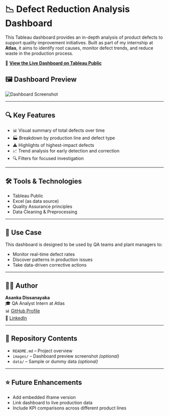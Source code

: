 # 📉 Defect Reduction Analysis Dashboard

This Tableau dashboard provides an in-depth analysis of product defects to support quality improvement initiatives. Built as part of my internship at **Atlas**, it aims to identify root causes, monitor defect trends, and reduce waste in the production process.

🔗 **[View the Live Dashboard on Tableau Public](https://public.tableau.com/views/DefectReductionAnalysis/Dashboard2?:language=en-US&:sid=&:redirect=auth&:display_count=n&:origin=viz_share_link)**
## 🖼️ Dashboard Preview
![Dashboard Screenshot](images/dashboard-preview.png)



---

## 🔍 Key Features

- 📊 Visual summary of total defects over time
- 🏭 Breakdown by production line and defect type
- ⚠️ Highlights of highest-impact defects
- 📈 Trend analysis for early detection and correction
- 🔍 Filters for focused investigation

---

## 🛠️ Tools & Technologies

- Tableau Public  
- Excel (as data source)  
- Quality Assurance principles  
- Data Cleaning & Preprocessing  

---

## 📌 Use Case

This dashboard is designed to be used by QA teams and plant managers to:

- Monitor real-time defect rates  
- Discover patterns in production issues  
- Take data-driven corrective actions  

---

## 👨‍💻 Author

**Asanka Dissanayaka**  
🎓 QA Analyst Intern at Atlas  
📊 [GitHub Profile](https://github.com/Asanka-Data-Analyst)  
🔗 [LinkedIn](https://www.linkedin.com/in/asanka-dissanayaka-b341712a9)

---

## 📂 Repository Contents

- `README.md` – Project overview  
- `images/` – Dashboard preview screenshot *(optional)*  
- `data/` – Sample or dummy data *(optional)*  

---

## ⭐ Future Enhancements

- Add embedded iframe version  
- Link dashboard to live production data  
- Include KPI comparisons across different product lines
